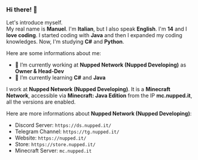 ### Hi there! 👋

Let's introduce myself.\
My real name is **Manuel**. I'm **Italian**, but I also speak **English**. I'm **14** and I **love coding**. I started coding with **Java** and then I expanded my coding knowledges. Now, I'm studying **C#** and **Python**.

Here are some informations about me:

- 🔭 I’m currently working at **Nupped Network (Nupped Developing)** as **Owner & Head-Dev**
- 🌱 I’m currently learning **C#** and **Java**

I work at **Nupped Network (Nupped Developing)**. It is a **Minecraft Network**, accessible via **Minecraft: Java Edition** from the IP **mc.nupped.it**, all the versions are enabled.

Here are more informations about **Nupped Network (Nupped Developing)**:

- Discord Server: `https://ds.nupped.it/`
- Telegram Channel: `https://tg.nupped.it/`
- Website: `https://nupped.it/`
- Store: `https://store.nupped.it/`
- Minecraft Server: `mc.nupped.it`
